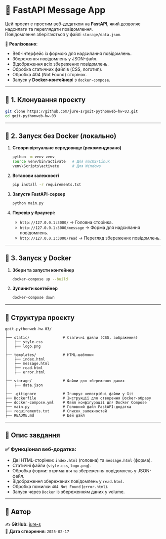 # 📌 FastAPI Message App

Цей проєкт є простим веб-додатком на **FastAPI**, який дозволяє надсилати та переглядати повідомлення.  
Повідомлення зберігаються у файлі `storage/data.json`.  

🚀 **Реалізовано:**
- Веб-інтерфейс із формою для надсилання повідомлень.
- Збереження повідомлень у JSON-файл.
- Відображення всіх збережених повідомлень.
- Обробка статичних файлів (CSS, логотип).
- Обробка 404 (Not Found) сторінок.
- Запуск у **Docker-контейнері** з `docker-compose`.

---

## 🔹 **1. Клонування проєкту**
```sh
git clone https://github.com/jure-s/goit-pythonweb-hw-03.git
cd goit-pythonweb-hw-03
```

---

## 🔹 **2. Запуск без Docker (локально)**
1. **Створи віртуальне середовище (рекомендовано)**
   ```sh
   python -m venv venv
   source venv/bin/activate   # Для macOS/Linux
   venv\Scripts\activate      # Для Windows
   ```

2. **Встанови залежності**
   ```sh
   pip install -r requirements.txt
   ```

3. **Запусти FastAPI-сервер**
   ```sh
   python main.py
   ```

4. **Перевір у браузері:**
   - `http://127.0.0.1:3000/` → Головна сторінка.
   - `http://127.0.0.1:3000/message` → Форма для надсилання повідомлень.
   - `http://127.0.0.1:3000/read` → Перегляд збережених повідомлень.

---

## 🔹 **3. Запуск у Docker**
1. **Збери та запусти контейнер**
   ```sh
   docker-compose up --build
   ```
2. **Зупинити контейнер**
   ```sh
   docker-compose down
   ```

---

## 📌 **Структура проєкту**
```
goit-pythonweb-hw-03/
│
├── static/               # Статичні файли (CSS, зображення)
│   ├── style.css
│   ├── logo.png
│
├── templates/            # HTML-шаблони
│   ├── index.html
│   ├── message.html
│   ├── read.html
│   ├── error.html
│
├── storage/              # Файли для збереження даних
│   ├── data.json
│
├── .gitignore            # Ігнорує непотрібні файли у Git
├── Dockerfile            # Інструкції для створення Docker-образу
├── docker-compose.yml    # Файл конфігурації для Docker Compose
├── main.py               # Головний файл FastAPI-додатка
├── requirements.txt      # Список залежностей
├── README.md             # Цей файл
```

---

## 📌 **Опис завдання**
### ✅ **Функціонал веб-додатка:**
- Дві HTML-сторінки: `index.html` (головна) та `message.html` (форма).
- Статичні файли (`style.css`, `logo.png`).
- Обробка форми: отримання та збереження повідомлень у JSON-файл.
- Відображення збережених повідомлень у `read.html`.
- Обробка помилки `404 Not Found` (`error.html`).
- Запуск через `Docker` із збереженням даних у volume.

---

## 🚀 **Автор**
✍ **GitHub:** [jure-s](https://github.com/jure-s)  
📅 **Дата створення:** `2025-02-17`
